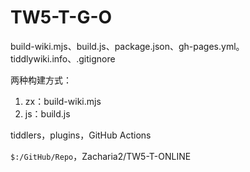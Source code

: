 # TW5-T-G-O

build-wiki.mjs、build.js、package.json、gh-pages.yml。  tiddlywiki.info、.gitignore

两种构建方式：
1. zx：build-wiki.mjs
2. js：build.js


tiddlers，plugins，GitHub Actions

`$:/GitHub/Repo`，Zacharia2/TW5-T-ONLINE
